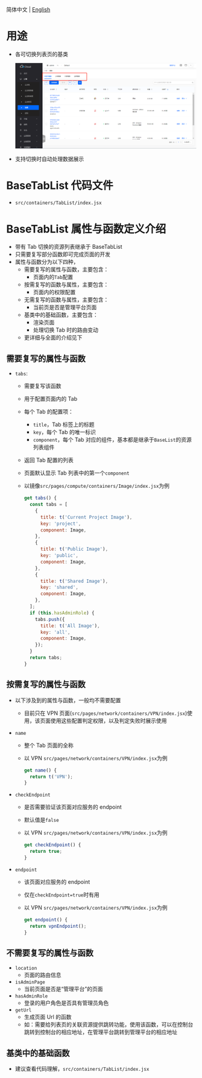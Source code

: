 简体中文 | [English](/docs/en/develop/3-2-BaseTabList-introduction.md)

# 用途

- 各可切换列表页的基类

  ![Tab列表页](/docs/zh/develop/images/list/tab-list.png)

- 支持切换时自动处理数据展示

# BaseTabList 代码文件

- `src/containers/TabList/index.jsx`

# BaseTabList 属性与函数定义介绍

- 带有 Tab 切换的资源列表继承于 BaseTabList
- 只需要复写部分函数即可完成页面的开发
- 属性与函数分为以下四种，
  - 需要复写的属性与函数，主要包含：
    - 页面内的`Tab`配置
  - 按需复写的函数与属性，主要包含：
    - 页面内的权限配置
  - 无需复写的函数与属性，主要包含：
    - 当前页是否是管理平台页面
  - 基类中的基础函数，主要包含：
    - 渲染页面
    - 处理切换 Tab 时的路由变动
  - 更详细与全面的介绍见下

## 需要复写的属性与函数

- `tabs`:
  - 需要复写该函数
  - 用于配置页面内的 Tab
  - 每个 Tab 的配置项：
    - `title`，Tab 标签上的标题
    - `key`，每个 Tab 的唯一标识
    - `component`，每个 Tab 对应的组件，基本都是继承于`BaseList`的资源列表组件
  - 返回 Tab 配置的列表
  - 页面默认显示 Tab 列表中的第一个`component`
  - 以镜像`src/pages/compute/containers/Image/index.jsx`为例

    ```javascript
    get tabs() {
      const tabs = [
        {
          title: t('Current Project Image'),
          key: 'project',
          component: Image,
        },
        {
          title: t('Public Image'),
          key: 'public',
          component: Image,
        },
        {
          title: t('Shared Image'),
          key: 'shared',
          component: Image,
        },
      ];
      if (this.hasAdminRole) {
        tabs.push({
          title: t('All Image'),
          key: 'all',
          component: Image,
        });
      }
      return tabs;
    }
    ```

## 按需复写的属性与函数

- 以下涉及到的属性与函数，一般均不需要配置
  - 目前只在 VPN 页面(`src/pages/network/containers/VPN/index.jsx`)使用，该页面使用这些配置判定权限，以及判定失败时展示使用
- `name`
  - 整个 Tab 页面的全称
  - 以 VPN `src/pages/network/containers/VPN/index.jsx`为例

    ```javascript
    get name() {
      return t('VPN');
    }
    ```

- `checkEndpoint`
  - 是否需要验证该页面对应服务的 endpoint
  - 默认值是`false`
  - 以 VPN `src/pages/network/containers/VPN/index.jsx`为例

    ```javascript
    get checkEndpoint() {
      return true;
    }
    ```

- `endpoint`
  - 该页面对应服务的 endpoint
  - 仅在`checkEndpoint=true`时有用
  - 以 VPN `src/pages/network/containers/VPN/index.jsx`为例

    ```javascript
    get endpoint() {
      return vpnEndpoint();
    }
    ```

## 不需要复写的属性与函数
- `location`
  - 页面的路由信息
- `isAdminPage`
  - 当前页面是否是“管理平台”的页面
- `hasAdminRole`
  - 登录的用户角色是否具有管理员角色
- `getUrl`
  - 生成页面 Url 的函数
  - 如：需要给列表页的关联资源提供跳转功能，使用该函数，可以在控制台跳转到控制台的相应地址，在管理平台跳转到管理平台的相应地址

## 基类中的基础函数

- 建议查看代码理解，`src/containers/TabList/index.jsx`
